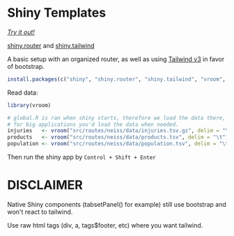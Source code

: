 # Shiny Templates

[*Try it out!*](https://router-tailwind.shiny-templates.dev)

[shiny.router](https://appsilon.github.io/shiny.router) and [shiny.tailwind](https://github.com/kylebutts/shiny.tailwind)

A basic setup with an organized router, as well as using [Tailwind v3]() in favor of bootstrap.

```R
install.packages(c("shiny", "shiny.router", "shiny.tailwind", "vroom", "dplyr", "ggplot2", "forcats"))
```

Read data:
```R
library(vroom)

# global.R is ran when shiny starts, therefore we load the data there, but ideally
# for big applications you'd load the data when needed.
injuries   <- vroom("src/routes/neiss/data/injuries.tsv.gz", delim = "\t")
products   <- vroom("src/routes/neiss/data/products.tsv", delim = "\t")
population <- vroom("src/routes/neiss/data/population.tsv", delim = "\t")
```
Then run the shiny app by `Control + Shift + Enter`

# DISCLAIMER
Native Shiny components (tabsetPanel() for example) still use bootstrap and won't react to tailwind.

Use raw html tags (div, a, tags$footer, etc) where you want tailwind.
